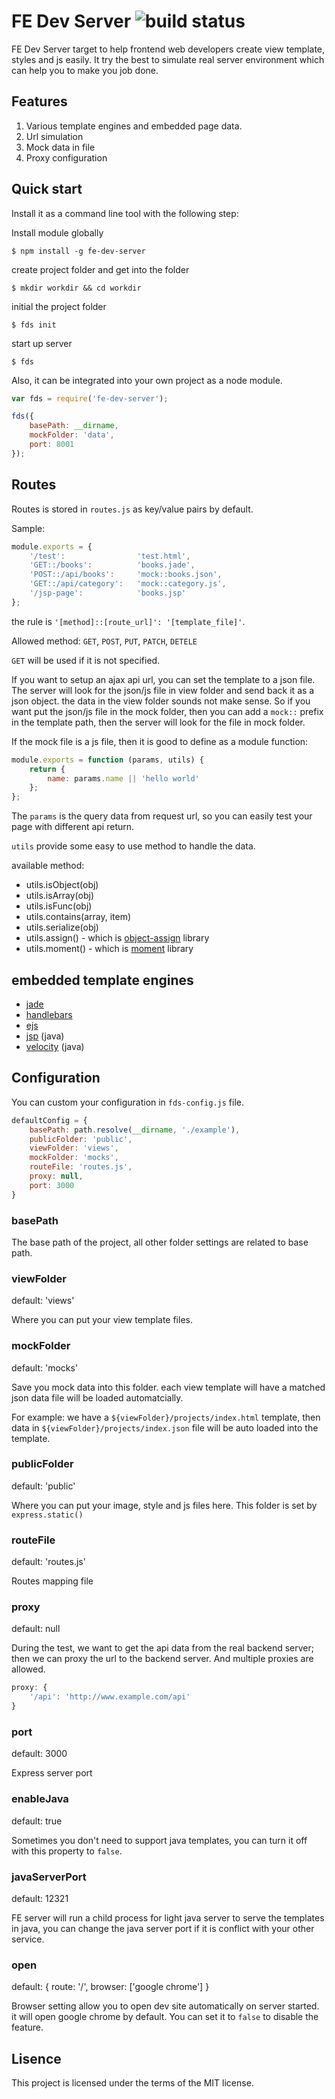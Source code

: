 # FE Dev Server ![build status](https://travis-ci.org/zhex/fe-dev-server.svg)

FE Dev Server target to help frontend web developers create view template, styles and js easily. It try the best to simulate real server environment which can help you to make you job done. 

## Features

1. Various template engines and embedded page data.
2. Url simulation
3. Mock data in file
4. Proxy configuration

## Quick start

Install it as a command line tool with the following step:


Install module globally

```
$ npm install -g fe-dev-server
```

create project folder and get into the folder

```
$ mkdir workdir && cd workdir
```

initial the project folder

```
$ fds init
```

start up server

```
$ fds
```

Also, it can be integrated into your own project as a node module.

```js
var fds = require('fe-dev-server');

fds({
	basePath: __dirname,
	mockFolder: 'data',
	port: 8001	
});
```

## Routes

Routes is stored in `routes.js` as key/value pairs by default.

Sample:

```js
module.exports = {
	'/test':         		'test.html',
	'GET::/books':   		'books.jade',
	'POST::/api/books':  	'mock::books.json',
	'GET::/api/category':  	'mock::category.js',
	'/jsp-page':			'books.jsp'
};
```
the rule is `'[method]::[route_url]': '[template_file]'`.

Allowed method: `GET`, `POST`, `PUT`, `PATCH`, `DETELE`

`GET` will be used if it is not specified.

If you want to setup an ajax api url, you can set the template to a json file. The server will look for the json/js file in view folder and send back it as a json object. the data in the view folder sounds not make sense. So if you want put the json/js file in the mock folder, then you can add a `mock::` prefix in the template path, then the server will look for the file in mock folder.

If the mock file is a js file, then it is good to define as a module function:

```js
module.exports = function (params, utils) {
	return {
		name: params.name || 'hello world'
	};
};
```
The `params` is the query data from request url, so you can easily test your page with different api return.

`utils` provide some easy to use method to handle the data.

available method:

- utils.isObject(obj)
- utils.isArray(obj)
- utils.isFunc(obj)
- utils.contains(array, item)
- utils.serialize(obj)
- utils.assign() - which is [object-assign](https://www.npmjs.com/package/object-assign) library
- utils.moment() - which is [moment](http://momentjs.com/) library

## embedded template engines

- [jade](http://jade-lang.com/)
- [handlebars](http://handlebarsjs.com/)
- [ejs](http://www.embeddedjs.com/)
- [jsp](https://en.wikipedia.org/wiki/JavaServer_Pages) (java)
- [velocity](http://velocity.apache.org/) (java)


## Configuration

You can custom your configuration in `fds-config.js` file.

```js
defaultConfig = {
	basePath: path.resolve(__dirname, './example'),
	publicFolder: 'public',
	viewFolder: 'views',
	mockFolder: 'mocks',
	routeFile: 'routes.js',
	proxy: null,
	port: 3000
}
```

### basePath

The base path of the project, all other folder settings are related to base path.

### viewFolder

default: 'views'

Where you can put your view template files.

### mockFolder

default: 'mocks'

Save you mock data into this folder. each view template will have a matched json data file will be loaded automatcially. 

For example: we have a `${viewFolder}/projects/index.html` template, then data in `${viewFolder}/projects/index.json` file will be auto loaded into the template.

### publicFolder

default: 'public'

Where you can put your image, style and js files here. This folder is set by `express.static()`

### routeFile

default: 'routes.js'

Routes mapping file


### proxy

default: null

During the test, we want to get the api data from the real backend server; then we can proxy the url to the backend server. And multiple proxies are allowed.

```js
proxy: {
	'/api': 'http://www.example.com/api'
}
```

### port

default: 3000

Express server port

### enableJava

default: true

Sometimes you don't need to support java templates, you can turn it off with this property to `false`.

### javaServerPort

default: 12321

FE server will run a child process for light java server to serve the templates in java, you can change the java server port if it is conflict with your other service.

### open

default: { route: '/', browser: ['google chrome'] }

Browser setting allow you to open dev site automatically on server started. it will open google chrome by default. You can set it to `false` to disable the feature.

## Lisence

This project is licensed under the terms of the MIT license.
